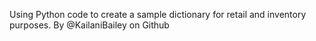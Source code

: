 Using Python code to create a sample dictionary for retail and inventory purposes.
By @KailaniBailey on Github
